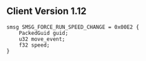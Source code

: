 ## Client Version 1.12

```rust,ignore
smsg SMSG_FORCE_RUN_SPEED_CHANGE = 0x00E2 {
    PackedGuid guid;    
    u32 move_event;    
    f32 speed;    
}

```
